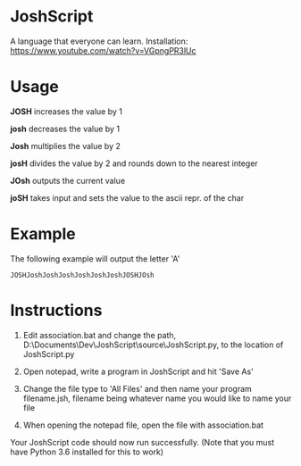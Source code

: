 # JoshScript
A language that everyone can learn. Installation: https://www.youtube.com/watch?v=VGpngPR3lUc

# Usage
**JOSH** increases the value by 1

**josh** decreases the value by 1

**Josh** multiplies the value by 2

**josH** divides the value by 2 and rounds down to the nearest integer

**JOsh** outputs the current value

**joSH** takes input and sets the value to the ascii repr. of the char

# Example
The following example will output the letter 'A'

```
JOSHJoshJoshJoshJoshJoshJoshJOSHJOsh
```
# Instructions
1. Edit association.bat and change the path, D:\Documents\Dev\JoshScript\source\JoshScript.py,  to the location of JoshScript.py

2. Open notepad, write a program in JoshScript and hit 'Save As'

3. Change the file type to 'All Files' and then name your program filename.jsh, filename being whatever name you would like to name your file

4. When opening the notepad file, open the file with association.bat

Your JoshScript code should now run successfully. (Note that you must have Python 3.6 installed for this to work)
